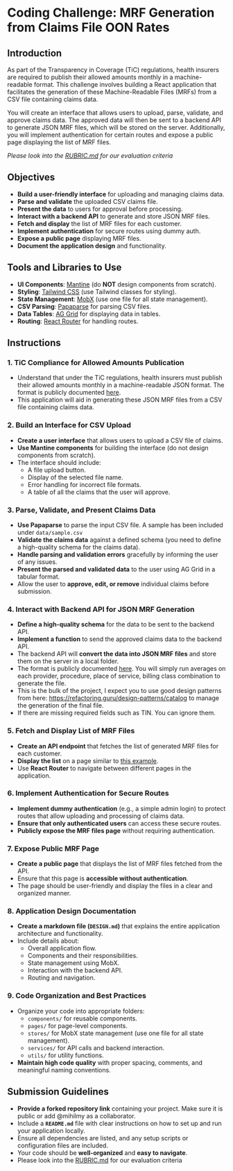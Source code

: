# Coding Challenge: MRF Generation from Claims File OON Rates

## Introduction

As part of the Transparency in Coverage (TiC) regulations, health insurers are required to publish their allowed amounts monthly in a machine-readable format. This challenge involves building a React application that facilitates the generation of these Machine-Readable Files (MRFs) from a CSV file containing claims data.

You will create an interface that allows users to upload, parse, validate, and approve claims data. The approved data will then be sent to a backend API to generate JSON MRF files, which will be stored on the server. Additionally, you will implement authentication for certain routes and expose a public page displaying the list of MRF files.

_Please look into the [RUBRIC.md](./RUBRIC.md) for our evaluation criteria_

## Objectives

- **Build a user-friendly interface** for uploading and managing claims data.
- **Parse and validate** the uploaded CSV claims file.
- **Present the data** to users for approval before processing.
- **Interact with a backend API** to generate and store JSON MRF files.
- **Fetch and display** the list of MRF files for each customer.
- **Implement authentication** for secure routes using dummy auth.
- **Expose a public page** displaying MRF files.
- **Document the application design** and functionality.

## Tools and Libraries to Use

- **UI Components**: [Mantine](https://mantine.dev/) (do **NOT** design components from scratch).
- **Styling**: [Tailwind CSS](https://tailwindcss.com/) (use Tailwind classes for styling).
- **State Management**: [MobX](https://mobx.js.org/README.html) (use one file for all state management).
- **CSV Parsing**: [Papaparse](https://www.papaparse.com/) for parsing CSV files.
- **Data Tables**: [AG Grid](https://www.ag-grid.com/) for displaying data in tables.
- **Routing**: [React Router](https://reactrouter.com/) for handling routes.

## Instructions

### 1. TiC Compliance for Allowed Amounts Publication

- Understand that under the TiC regulations, health insurers must publish their allowed amounts monthly in a machine-readable JSON format. The format is publicly documented [here](https://github.com/CMSgov/price-transparency-guide/tree/master/schemas/allowed-amounts).
- This application will aid in generating these JSON MRF files from a CSV file containing claims data.

### 2. Build an Interface for CSV Upload

- **Create a user interface** that allows users to upload a CSV file of claims.
- **Use Mantine components** for building the interface (do not design components from scratch).
- The interface should include:
  - A file upload button.
  - Display of the selected file name.
  - Error handling for incorrect file formats.
  - A table of all the claims that the user will approve.

### 3. Parse, Validate, and Present Claims Data

- **Use Papaparse** to parse the input CSV file. A sample has been included under `data/sample.csv`
- **Validate the claims data** against a defined schema (you need to define a high-quality schema for the claims data).
- **Handle parsing and validation errors** gracefully by informing the user of any issues.
- **Present the parsed and validated data** to the user using AG Grid in a tabular format.
- Allow the user to **approve, edit, or remove** individual claims before submission.

### 4. Interact with Backend API for JSON MRF Generation

- **Define a high-quality schema** for the data to be sent to the backend API.
- **Implement a function** to send the approved claims data to the backend API.
- The backend API will **convert the data into JSON MRF files** and store them on the server in a local folder.
- The format is publicly documented [here](https://github.com/CMSgov/price-transparency-guide/tree/master/schemas/allowed-amounts). You will simply run averages on each provider, procedure, place of service, billing class combination to generate the file.
- This is the bulk of the project, I expect you to use good design patterns from here: https://refactoring.guru/design-patterns/catalog to manage the generation of the final file.
- If there are missing required fields such as TIN. You can ignore them.

### 5. Fetch and Display List of MRF Files

- **Create an API endpoint** that fetches the list of generated MRF files for each customer.
- **Display the list** on a page similar to [this example](https://mrf.mano.claims/EdisonHealth).
- Use **React Router** to navigate between different pages in the application.

### 6. Implement Authentication for Secure Routes

- **Implement dummy authentication** (e.g., a simple admin login) to protect routes that allow uploading and processing of claims data.
- **Ensure that only authenticated users** can access these secure routes.
- **Publicly expose the MRF files page** without requiring authentication.

### 7. Expose Public MRF Page

- **Create a public page** that displays the list of MRF files fetched from the API.
- Ensure that this page is **accessible without authentication**.
- The page should be user-friendly and display the files in a clear and organized manner.

### 8. Application Design Documentation

- **Create a markdown file (`DESIGN.md`)** that explains the entire application architecture and functionality.
- Include details about:
  - Overall application flow.
  - Components and their responsibilities.
  - State management using MobX.
  - Interaction with the backend API.
  - Routing and navigation.

### 9. Code Organization and Best Practices

- Organize your code into appropriate folders:
  - `components/` for reusable components.
  - `pages/` for page-level components.
  - `stores/` for MobX state management (use one file for all state management).
  - `services/` for API calls and backend interaction.
  - `utils/` for utility functions.
- **Maintain high code quality** with proper spacing, comments, and meaningful naming conventions.

## Submission Guidelines

- **Provide a forked repository link** containing your project. Make sure it is public or add @mihilmy as a collaborator.
- Include a **`README.md`** file with clear instructions on how to set up and run your application locally.
- Ensure all dependencies are listed, and any setup scripts or configuration files are included.
- Your code should be **well-organized** and **easy to navigate**.
- Please look into the [RUBRIC.md](./RUBRIC.md) for our evaluation criteria
